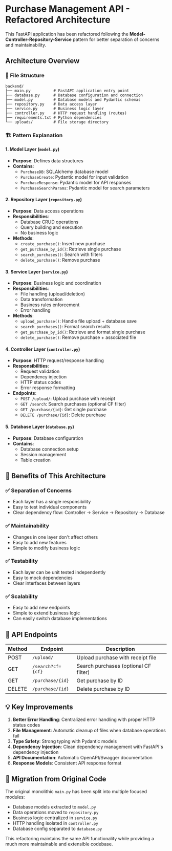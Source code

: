 # Purchase Management API - Refactored Architecture

This FastAPI application has been refactored following the **Model-Controller-Repository-Service** pattern for better separation of concerns and maintainability.

## Architecture Overview

### 📁 File Structure

```
backend/
├── main.py          # FastAPI application entry point
├── database.py      # Database configuration and connection
├── model.py         # Database models and Pydantic schemas
├── repository.py    # Data access layer
├── service.py       # Business logic layer
├── controller.py    # HTTP request handling (routes)
├── requirements.txt # Python dependencies
└── uploads/         # File storage directory
```

### 🏗️ Pattern Explanation

#### 1. **Model Layer** (`model.py`)

- **Purpose**: Defines data structures
- **Contains**:
  - `PurchaseDB`: SQLAlchemy database model
  - `PurchaseCreate`: Pydantic model for input validation
  - `PurchaseResponse`: Pydantic model for API responses
  - `PurchaseSearchParams`: Pydantic model for search parameters

#### 2. **Repository Layer** (`repository.py`)

- **Purpose**: Data access operations
- **Responsibilities**:
  - Database CRUD operations
  - Query building and execution
  - No business logic
- **Methods**:
  - `create_purchase()`: Insert new purchase
  - `get_purchase_by_id()`: Retrieve single purchase
  - `search_purchases()`: Search with filters
  - `delete_purchase()`: Remove purchase

#### 3. **Service Layer** (`service.py`)

- **Purpose**: Business logic and coordination
- **Responsibilities**:
  - File handling (upload/deletion)
  - Data transformation
  - Business rules enforcement
  - Error handling
- **Methods**:
  - `upload_purchase()`: Handle file upload + database save
  - `search_purchases()`: Format search results
  - `get_purchase_by_id()`: Retrieve and format single purchase
  - `delete_purchase()`: Remove purchase + associated file

#### 4. **Controller Layer** (`controller.py`)

- **Purpose**: HTTP request/response handling
- **Responsibilities**:
  - Request validation
  - Dependency injection
  - HTTP status codes
  - Error response formatting
- **Endpoints**:
  - `POST /upload/`: Upload purchase with receipt
  - `GET /search`: Search purchases (optional CF filter)
  - `GET /purchase/{id}`: Get single purchase
  - `DELETE /purchase/{id}`: Delete purchase

#### 5. **Database Layer** (`database.py`)

- **Purpose**: Database configuration
- **Contains**:
  - Database connection setup
  - Session management
  - Table creation

## 🎯 Benefits of This Architecture

### ✅ **Separation of Concerns**

- Each layer has a single responsibility
- Easy to test individual components
- Clear dependency flow: Controller → Service → Repository → Database

### ✅ **Maintainability**

- Changes in one layer don't affect others
- Easy to add new features
- Simple to modify business logic

### ✅ **Testability**

- Each layer can be unit tested independently
- Easy to mock dependencies
- Clear interfaces between layers

### ✅ **Scalability**

- Easy to add new endpoints
- Simple to extend business logic
- Can easily switch database implementations

## 🚀 API Endpoints

| Method | Endpoint | Description |
|--------|----------|-------------|
| POST | `/upload/` | Upload purchase with receipt file |
| GET | `/search?cf={cf}` | Search purchases (optional CF filter) |
| GET | `/purchase/{id}` | Get purchase by ID |
| DELETE | `/purchase/{id}` | Delete purchase by ID |

## 💡 Key Improvements

1. **Better Error Handling**: Centralized error handling with proper HTTP status codes
2. **File Management**: Automatic cleanup of files when database operations fail
3. **Type Safety**: Strong typing with Pydantic models
4. **Dependency Injection**: Clean dependency management with FastAPI's dependency injection
5. **API Documentation**: Automatic OpenAPI/Swagger documentation
6. **Response Models**: Consistent API response format

## 🔄 Migration from Original Code

The original monolithic `main.py` has been split into multiple focused modules:
- Database models extracted to `model.py`
- Data operations moved to `repository.py` 
- Business logic centralized in `service.py`
- HTTP handling isolated in `controller.py`
- Database config separated to `database.py`

This refactoring maintains the same API functionality while providing a much more maintainable and extensible codebase.
